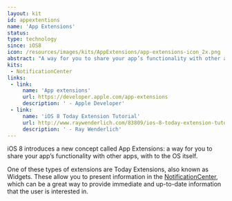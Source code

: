 ```yaml
---
layout: kit
id: appextentions
name: 'App Extensions'
status:
type: technology
since: iOS8
icon: /resources/images/kits/AppExtensions/app-extensions-icon_2x.png
abstract: "A way for you to share your app’s functionality with other apps, with to the OS itself."
kits:
 - NotificationCenter
links:
 - link:
     name: 'App extensions'
     url: https://developer.apple.com/app-extensions
     description: ' - Apple Developer'
 - link:
     name: 'iOS 8 Today Extension Tutorial'
     url: http://www.raywenderlich.com/83809/ios-8-today-extension-tutorial
     description: ' - Ray Wenderlich'
---
```


iOS 8 introduces a new concept called App Extensions: a way for you to share your app’s functionality with other apps, with to the OS itself.

One of these types of extensions are Today Extensions, also known as Widgets. These allow you to present information in the [NotificationCenter](/NotificationCenter), which can be a great way to provide immediate and up-to-date information that the user is interested in.
